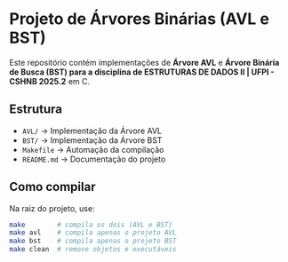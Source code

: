 # Projeto de Árvores Binárias (AVL e BST)

Este repositório contém implementações de **Árvore AVL** e **Árvore Binária de Busca (BST) para a disciplina de ESTRUTURAS DE DADOS II | UFPI - CSHNB 2025.2** em C.

## Estrutura
- `AVL/` → Implementação da Árvore AVL
- `BST/` → Implementação da Árvore BST
- `Makefile` → Automação da compilação
- `README.md` → Documentação do projeto

## Como compilar

Na raiz do projeto, use:

```bash
make        # compila os dois (AVL e BST)
make avl    # compila apenas o projeto AVL
make bst    # compila apenas o projeto BST
make clean  # remove objetos e executáveis
